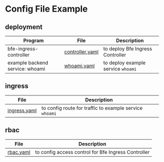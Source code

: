 # Config File Example

## deployment
| Program | File | Description |
| ---- | ---- | ---- |
| bfe-ingress-controller  | [controller.yaml](../../../examples/controller.yaml)| to deploy Bfe Ingress Controller |
| example backend service: whoami | [whoami.yaml](../../../examples/whoami.yaml) | to deploy example service `whoami` |

## ingress
| File | Description |
| ---- | ---- |
| [ingress.yaml](../../../examples/ingress.yaml) | to config route for traffic to example service `whoami` |

## rbac
| File | Description |
| ---- | ---- |
| [rbac.yaml](../../../examples/rbac.yaml) | to config access control for Bfe Ingress Controller |

